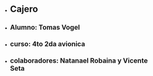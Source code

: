 - # Cajero
- ## Alumno: Tomas Vogel
- ## curso: 4to 2da avionica 
- ## colaboradores: Natanael Robaina y Vicente Seta
